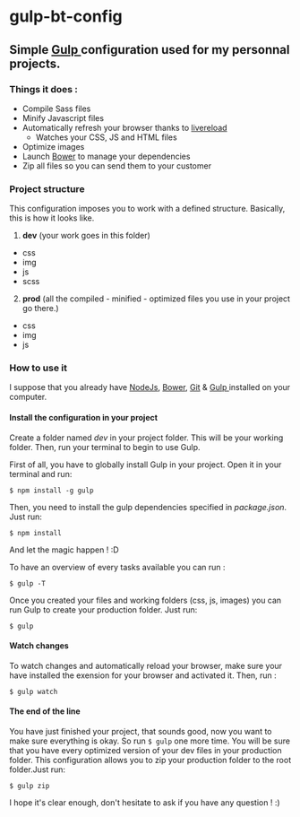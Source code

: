 # gulp-bt-config

## Simple [Gulp ](http://gulpjs.com) configuration used for my personnal projects. 

### Things it does :

* Compile Sass files 
* Minify Javascript files
* Automatically refresh your browser thanks to [livereload](http://livereload.com/)
  * Watches your CSS, JS and HTML files 
* Optimize images
* Launch [Bower](http://bower.io/) to manage your dependencies
* Zip all files so you can send them to your customer

### Project structure

This configuration imposes you to work with a defined structure. Basically, this is how it looks like.

1. **dev** (your work goes in this folder)
  * css
  * img
  * js
  * scss
2. **prod** (all the compiled - minified - optimized files you use in your project go there.)
  * css
  * img
  * js
 
### How to use it  

I suppose that you already have [NodeJs](http://nodejs.org/), [Bower](http://bower.io/), [Git](http://git-scm.com/) & [Gulp ](http://gulpjs.com) installed on your computer.


#### Install the configuration in your project

Create a folder named *dev* in your project folder. This will be your working folder. Then, run your terminal to begin to use Gulp.

First of all, you have to globally install Gulp in your project. Open it in your terminal and run:

```
$ npm install -g gulp
```

Then, you need to install the gulp dependencies specified in *package.json*. Just run:

```
$ npm install
```

And let the magic happen ! :D

To have an overview of every tasks available you can run :

``` 
$ gulp -T 
``` 

Once you created your files and working folders (css, js, images) you can run Gulp to create your production folder. Just run:
```
$ gulp
```


#### Watch changes
To watch changes and automatically reload your browser, make sure your have installed the exension for your browser and activated it. Then, run :

```
$ gulp watch
```

#### The end of the line
You have just finished your project, that sounds good, now you want to make sure everything is okay. So run ``` $ gulp ``` one more time. You will be sure that you have every optimized version of your dev files in your production folder.
This configuration allows you to zip your production folder to the root folder.Just run:

```
$ gulp zip
```

I hope it's clear enough, don't hesitate to ask if you have any question ! :)
